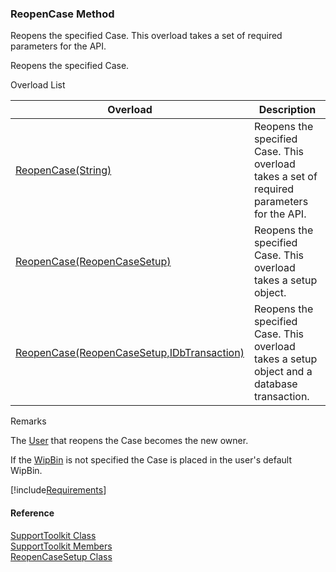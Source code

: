 ﻿### ReopenCase Method

Reopens the specified Case. This overload takes a set of required parameters for the API.

Reopens the specified Case.

Overload List

| Overload | Description |
| --- | --- |
| [ReopenCase(String)](FChoice.Toolkits.Clarify~FChoice.Toolkits.Clarify.Support.SupportToolkit~ReopenCase(String).md) | Reopens the specified Case. This overload takes a set of required parameters for the API.   |
| [ReopenCase(ReopenCaseSetup)](FChoice.Toolkits.Clarify~FChoice.Toolkits.Clarify.Support.SupportToolkit~ReopenCase(ReopenCaseSetup).md) | Reopens the specified Case. This overload takes a setup object.   |
| [ReopenCase(ReopenCaseSetup,IDbTransaction)](FChoice.Toolkits.Clarify~FChoice.Toolkits.Clarify.Support.SupportToolkit~ReopenCase(ReopenCaseSetup,IDbTransaction).md) | Reopens the specified Case. This overload takes a setup object and a database transaction.   |

Remarks

The [User](FChoice.Toolkits.Clarify~FChoice.Toolkits.Clarify.Support.ReopenCaseSetup~UserName.md) that reopens the Case becomes the new owner.

If the [WipBin](FChoice.Toolkits.Clarify~FChoice.Toolkits.Clarify.Support.ReopenCaseSetup~WipBin.md) is not specified the Case is placed in the user's default WipBin.

[!include[Requirements](../partials/requirements.md)]



#### Reference

[SupportToolkit Class](FChoice.Toolkits.Clarify~FChoice.Toolkits.Clarify.Support.SupportToolkit.md)  
[SupportToolkit Members](FChoice.Toolkits.Clarify~FChoice.Toolkits.Clarify.Support.SupportToolkit_members.md)  
[ReopenCaseSetup Class](FChoice.Toolkits.Clarify~FChoice.Toolkits.Clarify.Support.ReopenCaseSetup.md)